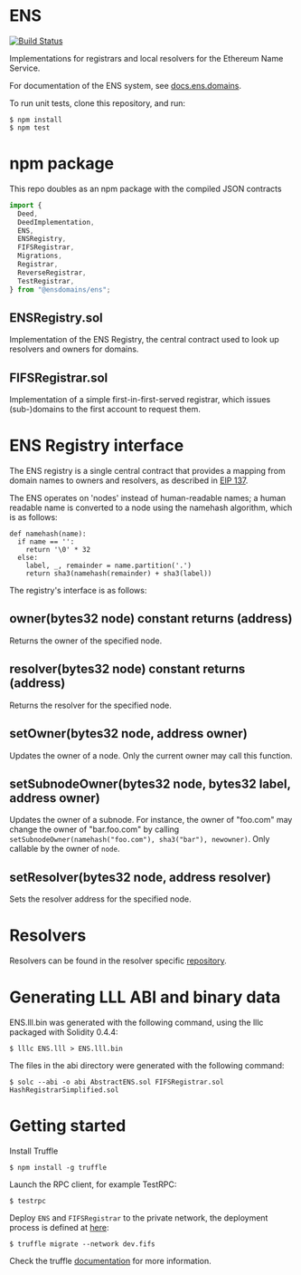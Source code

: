 # ENS

[![Build Status](https://travis-ci.org/ensdomains/ens.svg?branch=master)](https://travis-ci.org/ensdomains/ens)

Implementations for registrars and local resolvers for the Ethereum Name Service.

For documentation of the ENS system, see [docs.ens.domains](https://docs.ens.domains/).

To run unit tests, clone this repository, and run:

    $ npm install
    $ npm test

# npm package

This repo doubles as an npm package with the compiled JSON contracts

```js
import {
  Deed,
  DeedImplementation,
  ENS,
  ENSRegistry,
  FIFSRegistrar,
  Migrations,
  Registrar,
  ReverseRegistrar,
  TestRegistrar,
} from "@ensdomains/ens";
```

## ENSRegistry.sol

Implementation of the ENS Registry, the central contract used to look up resolvers and owners for domains.

## FIFSRegistrar.sol

Implementation of a simple first-in-first-served registrar, which issues (sub-)domains to the first account to request them.

# ENS Registry interface

The ENS registry is a single central contract that provides a mapping from domain names to owners and resolvers, as described in [EIP 137](https://github.com/ethereum/EIPs/issues/137).

The ENS operates on 'nodes' instead of human-readable names; a human readable name is converted to a node using the namehash algorithm, which is as follows:

    def namehash(name):
      if name == '':
        return '\0' * 32
      else:
        label, _, remainder = name.partition('.')
        return sha3(namehash(remainder) + sha3(label))

The registry's interface is as follows:

## owner(bytes32 node) constant returns (address)

Returns the owner of the specified node.

## resolver(bytes32 node) constant returns (address)

Returns the resolver for the specified node.

## setOwner(bytes32 node, address owner)

Updates the owner of a node. Only the current owner may call this function.

## setSubnodeOwner(bytes32 node, bytes32 label, address owner)

Updates the owner of a subnode. For instance, the owner of "foo.com" may change the owner of "bar.foo.com" by calling `setSubnodeOwner(namehash("foo.com"), sha3("bar"), newowner)`. Only callable by the owner of `node`.

## setResolver(bytes32 node, address resolver)

Sets the resolver address for the specified node.

# Resolvers

Resolvers can be found in the resolver specific [repository](https://github.com/ensdomains/resolvers).

# Generating LLL ABI and binary data

ENS.lll.bin was generated with the following command, using the lllc packaged with Solidity 0.4.4:

    $ lllc ENS.lll > ENS.lll.bin

The files in the abi directory were generated with the following command:

    $ solc --abi -o abi AbstractENS.sol FIFSRegistrar.sol HashRegistrarSimplified.sol

# Getting started

Install Truffle

    $ npm install -g truffle

Launch the RPC client, for example TestRPC:

    $ testrpc

Deploy `ENS` and `FIFSRegistrar` to the private network, the deployment process is defined at [here](migrations/2_deploy_contracts.js):

    $ truffle migrate --network dev.fifs

Check the truffle [documentation](http://truffleframework.com/docs/) for more information.
